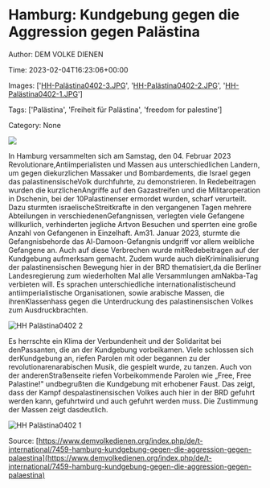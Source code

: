 # Hamburg: Kundgebung gegen die Aggression gegen Palästina

Author: DEM VOLKE DIENEN

Time: 2023-02-04T16:23:06+00:00

Images: ['[HH-Palästina0402-3.JPG](https://www.demvolkedienen.org/images/HH/2023/HH-Palästina0402-3.JPG)', '[HH-Palästina0402-2.JPG](https://www.demvolkedienen.org/images/HH/2023/HH-Palästina0402-2.JPG)', '[HH-Palästina0402-1.JPG](https://www.demvolkedienen.org/images/HH/2023/HH-Palästina0402-1.JPG)']

Tags: ['Palästina', 'Freiheit für Palästina', 'freedom for palestine']

Category: None

<!--METADATA-->

![](../Images/2023-02-04T16:23:06+00:00/HH-Palästina0402-3.JPG)

In Hamburg versammelten sich am Samstag, den 04\. Februar 2023 Revolutionare,Antiimperialisten und Massen aus unterschiedlichen Landern, um gegen diekurzlichen Massaker und Bombardements, die Israel gegen das palastinensischeVolk durchfuhrte, zu demonstrieren. In Redebeitragen wurden die kurzlichenAngriffe auf den Gazastreifen und die Militaroperation in Dschenin, bei der 10Palastinenser ermordet wurden, scharf verurteilt. Dazu sturmten israelischeStreitkrafte in den vergangenen Tagen mehrere Abteilungen in verschiedenenGefangnissen, verlegten viele Gefangene willkurlich, verhinderten jegliche Artvon Besuchen und sperrten eine große Anzahl von Gefangenen in Einzelhaft. Am31. Januar 2023, sturmte die Gefangnisbehorde das Al-Damoon-Gefangnis undgriff vor allem weibliche Gefangene an. Auch auf diese Verbrechen wurde mitRedebeitragen auf der Kundgebung aufmerksam gemacht. Zudem wurde auch dieKriminalisierung der palastinensischen Bewegung hier in der BRD thematisiert,da die Berliner Landesregierung zum wiederholten Mal alle Versammlungen amNakba-Tag verbieten will. Es sprachen unterschiedliche internationalistischeund antiimperialistische Organisationen, sowie arabische Massen, die ihrenKlassenhass gegen die Unterdruckung des palastinensischen Volkes zum Ausdruckbrachten.

![HH Palästina0402 2](../Images/2023-02-04T16:23:06+00:00/HH-Palästina0402-2.JPG)

Es herrschte ein Klima der Verbundenheit und der Solidaritat bei denPassanten, die an der Kundgebung vorbeikamen. Viele schlossen sich derKundgebung an, riefen Parolen mit oder begannen zu der revolutionarenarabischen Musik, die gespielt wurde, zu tanzen. Auch von der anderenStraßenseite riefen Vorbeikommende Parolen wie „Free, Free Palastine!" undbegrußten die Kundgebung mit erhobener Faust. Das zeigt, dass der Kampf despalastinensischen Volkes auch hier in der BRD gefuhrt werden kann, gefuhrtwird und auch gefuhrt werden muss. Die Zustimmung der Massen zeigt dasdeutlich.

![HH Palästina0402 1](../Images/2023-02-04T16:23:06+00:00/HH-Palästina0402-1.JPG)

Source: [https://www.demvolkedienen.org/index.php/de/t-international/7459-hamburg-kundgebung-gegen-die-aggression-gegen-palaestina](https://www.demvolkedienen.org/index.php/de/t-international/7459-hamburg-kundgebung-gegen-die-aggression-gegen-palaestina)